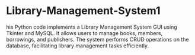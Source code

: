 # Library-Management-System1
his Python code implements a Library Management System GUI using Tkinter and MySQL. It allows users to manage books, members, borrowings, and publishers. The system performs CRUD operations on the database, facilitating library management tasks efficiently.
